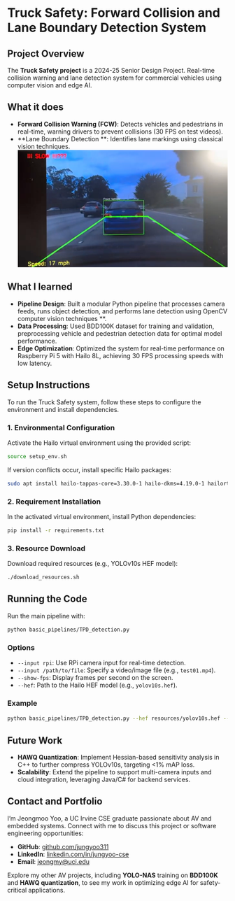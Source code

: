 # Truck Safety: Forward Collision and Lane Boundary Detection System

## Project Overview
The **Truck Safety project** is a 2024-25 Senior Design Project. Real-time collision warning and lane detection system for commercial vehicles using computer vision and edge AI.

## What it does
- **Forward Collision Warning (FCW)**: Detects vehicles and pedestrians in real-time, warning drivers to prevent collisions (30 FPS on test videos).
- **Lane Boundary Detection **: Identifies lane markings using classical vision techniques.
![FCW_DEMO](resources/demo_output.png)
## What I learned
- **Pipeline Design**: Built a modular Python pipeline that processes camera feeds, runs object detection, and performs lane detection using OpenCV computer vision techniques **.
- **Data Processing**: Used BDD100K dataset for training and validation, preprocessing vehicle and pedestrian detection data for optimal model performance.
- **Edge Optimization**: Optimized the system for real-time performance on Raspberry Pi 5 with Hailo 8L, achieving 30 FPS processing speeds with low latency.


## Setup Instructions
To run the Truck Safety system, follow these steps to configure the environment and install dependencies.

### 1. Environmental Configuration
Activate the Hailo virtual environment using the provided script:
```bash
source setup_env.sh
```
If version conflicts occur, install specific Hailo packages:
```bash
sudo apt install hailo-tappas-core=3.30.0-1 hailo-dkms=4.19.0-1 hailort=4.19.0-3
```

### 2. Requirement Installation
In the activated virtual environment, install Python dependencies:
```bash
pip install -r requirements.txt
```

### 3. Resource Download
Download required resources (e.g., YOLOv10s HEF model):
```bash
./download_resources.sh
```

## Running the Code
Run the main pipeline with:
```bash
python basic_pipelines/TPD_detection.py
```

### Options
- `--input rpi`: Use RPi camera input for real-time detection.
- `--input /path/to/file`: Specify a video/image file (e.g., `test01.mp4`).
- `--show-fps`: Display frames per second on the screen.
- `--hef`: Path to the Hailo HEF model (e.g., `yolov10s.hef`).

### Example
```bash
python basic_pipelines/TPD_detection.py --hef resources/yolov10s.hef --input resources/test01.mp4 --show-fps
```

## Future Work
- **HAWQ Quantization**: Implement Hessian-based sensitivity analysis in C++ to further compress YOLOv10s, targeting <1% mAP loss.
- **Scalability**: Extend the pipeline to support multi-camera inputs and cloud integration, leveraging Java/C# for backend services.

## Contact and Portfolio
I’m Jeongmoo Yoo, a UC Irvine CSE graduate passionate about AV and embedded systems. Connect with me to discuss this project or software engineering opportunities:
- **GitHub**: [github.com/jungyoo311](https://github.com/jungyoo311)
- **LinkedIn**: [linkedin.com/in/jungyoo-cse](https://linkedin.com/in/yourprofile)
- **Email**: [jeongmy@uci.edu](mailto:jeongmy@uci.edu)

Explore my other AV projects, including **YOLO-NAS** training on **BDD100K** and **HAWQ quantization**, to see my work in optimizing edge AI for safety-critical applications.
